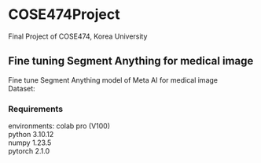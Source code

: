 # COSE474Project #
Final Project of COSE474, Korea University

## Fine tuning Segment Anything for medical image ##
Fine tune Segment Anything model of Meta AI for medical image  
Dataset: 

### Requirements ###
environments: colab pro (V100)  
python 3.10.12  
numpy 1.23.5  
pytorch 2.1.0
